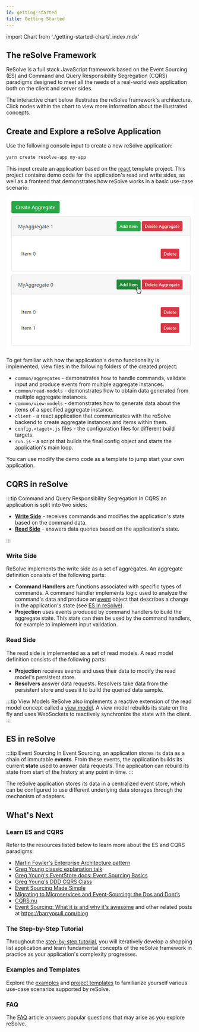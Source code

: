 ```yaml
---
id: getting-started
title: Getting Started
---
```


import Chart from './getting-started-chart/\_index.mdx'

## The reSolve Framework

ReSolve is a full stack JavaScript framework based on the Event Sourcing (ES) and Command and Query Responsibility Segregation (CQRS) paradigms designed to meet all the needs of a real-world web application both on the client and server sides.

The interactive chart below illustrates the reSolve framework's architecture. Click nodes within the chart to view more information about the illustrated concepts.

<Chart />

## Create and Explore a reSolve Application

Use the following console input to create a new reSolve application:

```sh
yarn create resolve-app my-app
```

This input create an application based on the [react](https://github.com/reimagined/resolve/tree/dev/templates/js/react) template project. This project contains demo code for the application's read and write sides, as well as a frontend that demonstrates how reSolve works in a basic use-case scenario:

![new-application](assets/getting-started-new-app.png)

To get familiar with how the application's demo functionality is implemented, view files in the following folders of the created project:

- `common/aggregates` - demonstrates how to handle commands, validate input and produce events from multiple aggregate instances.
- `common/read-models` - demonstrates how to obtain data generated from multiple aggregate instances.
- `common/view-models` - demonstrates how to generate data about the items of a specified aggregate instance.
- `client` - a react application that communicates with the reSolve backend to create aggregate instances and items within them.
- `config.<taget>.js` files - the configuration files for different build targets.
- `run.js` - a script that builds the final config object and starts the application's main loop.

You can use modify the demo code as a template to jump start your own application.

## CQRS in reSolve

:::tip Command and Query Responsibility Segregation
In CQRS an application is split into two sides:

- [**Write Side**](#write-side) - receives commands and modifies the application's state based on the command data.
- [**Read Side**](#read-side) - answers data queries based on the application's state.

:::

### Write Side

ReSolve implements the write side as a set of aggregates. An aggregate definition consists of the following parts:

- **Command Handlers** are functions associated with specific types of commands. A command handler implements logic used to analyze the command's data and produce an [event](api/event.md) object that describes a change in the application's state (see [ES in reSolve](#es-in-resolve)).
- **Projection** uses events produced by command handlers to build the aggregate state. This state can then be used by the command handlers, for example to implement input validation.

### Read Side

The read side is implemented as a set of read models. A read model definition consists of the following parts:

- **Projection** receives events and uses their data to modify the read model's persistent store.
- **Resolvers** answer data requests. Resolvers take data from the persistent store and uses it to build the queried data sample.

:::tip View Models
ReSolve also implements a reactive extension of the read model concept called a [view model](read-side.md#view-model-specifics). A view model rebuilds its state on the fly and uses WebSockets to reactively synchronize the state with the client.
:::

## ES in reSolve

:::tip Event Sourcing
In Event Sourcing, an application stores its data as a chain of immutable **events**. From these events, the application builds its current **state** used to answer data requests. The application can rebuild its state from start of the history at any point in time.
:::

The reSolve application stores its data in a centralized event store, which can be configured to use different underlying data storages through the mechanism of adapters.

## What's Next

### Learn ES and CQRS

Refer to the resources listed below to learn more about the ES and CQRS paradigms:

- [Martin Fowler's Enterprise Architecture pattern](https://martinfowler.com/eaaDev/EventSourcing.html)
- [Greg Young classic explanation talk](https://www.youtube.com/watch?v=8JKjvY4etTY)
- [Greg Young's EventStore docs: Event Sourcing Basics](https://eventstore.org/docs/event-sourcing-basics/index.html)
- [Greg Young's DDD CQRS Class](https://www.youtube.com/watch?v=whCk1Q87_ZI)
- [Event Sourcing Made Simple](https://kickstarter.engineering/event-sourcing-made-simple-4a2625113224)
- [Migrating to Microservices and Event-Sourcing: the Dos and Dont’s](https://hackernoon.com/migrating-to-microservices-and-event-sourcing-the-dos-and-donts-195153c7487d)
- [CQRS.nu](http://www.cqrs.nu)
- [Event Sourcing: What it is and why it's awesome](https://barryosull.com/blog/event-sourcing-what-it-is-and-why-it-s-awesome) and other related posts at https://barryosull.com/blog

### The Step-by-Step Tutorial

Throughout the [step-by-step tutorial](tutorial.md), you will iteratively develop a shopping list application and learn fundamental concepts of the reSolve framework in practice as your application's complexity progresses.

### Examples and Templates

Explore the [examples](https://github.com/reimagined/resolve/tree/dev/examples) and [project templates](https://github.com/reimagined/resolve/tree/dev/templates) to familiarize yourself various use-case scenarios supported by reSolve.

### FAQ

The [FAQ](faq.md) article answers popular questions that may arise as you explore reSolve.
